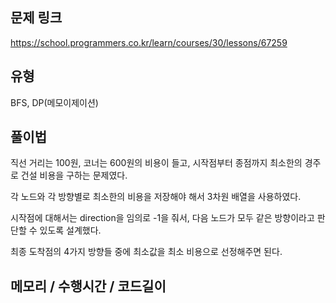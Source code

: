 ## 문제 링크

https://school.programmers.co.kr/learn/courses/30/lessons/67259

## 유형

BFS, DP(메모이제이션)

## 풀이법

직선 거리는 100원, 코너는 600원의 비용이 들고, 시작점부터 종점까지 최소한의 경주로 건설 비용을 구하는 문제였다.

각 노드와 각 방향별로 최소한의 비용을 저장해야 해서 3차원 배열을 사용하였다.

시작점에 대해서는 direction을 임의로 -1을 줘서, 다음 노드가 모두 같은 방향이라고 판단할 수 있도록 설계했다.

최종 도착점의 4가지 방향들 중에 최소값을 최소 비용으로 선정해주면 된다.

## 메모리 / 수행시간 / 코드길이